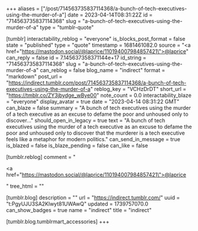 +++
aliases = ["/post/714563735837114368/a-bunch-of-tech-executives-using-the-murder-of-a"]
date = 2023-04-14T08:31:22Z
id = "714563735837114368"
slug = "a-bunch-of-tech-executives-using-the-murder-of-a"
type = "tumblr-quote"

[tumblr]
interactability_reblog = "everyone"
is_blocks_post_format = false
state = "published"
type = "quote"
timestamp = 1681461082.0
source = "<a href=\"https://mastodon.social/@laprice/110194007984857421\">@laprice</a>"
can_reply = false
id = 7.145637358371144e+17
id_string = "714563735837114368"
slug = "a-bunch-of-tech-executives-using-the-murder-of-a"
can_reblog = false
blog_name = "indirect"
format = "markdown"
post_url = "https://indirect.tumblr.com/post/714563735837114368/a-bunch-of-tech-executives-using-the-murder-of-a"
reblog_key = "VCHzDrDT"
short_url = "https://tmblr.co/ZY3jbydge_wBye00"
note_count = 0.0
interactability_blaze = "everyone"
display_avatar = true
date = "2023-04-14 08:31:22 GMT"
can_blaze = false
summary = "A bunch of tech executives using the murder of a tech executive as an excuse to defame the poor and unhoused only to discover..."
should_open_in_legacy = true
text = "A bunch of tech executives using the murder of a tech executive as an excuse to defame the poor and unhoused only to discover that the murderer is a tech executive feels like a metaphor for modern politics."
can_send_in_message = true
is_blazed = false
is_blaze_pending = false
can_like = false

[tumblr.reblog]
comment = "<p><a href=\"https://mastodon.social/@laprice/110194007984857421\">@laprice</a></p>"
tree_html = ""

[tumblr.blog]
description = ""
url = "https://indirect.tumblr.com/"
uuid = "t:PgyUJU3SA2Klwyt81UWAwQ"
updated = 1739757070.0
can_show_badges = true
name = "indirect"
title = "indirect"

[tumblr.blog.tumblrmart_accessories]
+++
